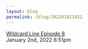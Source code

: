 ```yaml
---
layout: blog
permalink: /blog/202201021851
---
```


<a href=" https://t.umblr.com/redirect?z=https%3A%2F%2Fsoundcloud.com%2Fuser-450753077%2Fwildcard-line-episode-8&amp;t=MGMyNTUwMjhhMDI4MjJkYWMwZDg3ODdlZDU5NzJmM2YzNmVlYzJkOCxQSzZ1eHdOUQ%3D%3D&amp;b=t%3Afu-9eAd3YAv4uRvm3dHEtw&amp;p=https%3A%2F%2Ffutelco.tumblr.com%2Fpost%2F672324197934088192%2Fwildcard-line-episode-8&amp;m=0&amp;ts=1704229121">
Wildcard Line Episode 8                    </a>

<div id="footer">
<span id="timestamp"> January 2nd, 2022 6:51pm </span>
</div>
